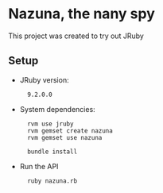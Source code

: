 # Nazuna, the nany spy

This project was created to try out JRuby

## Setup

* JRuby version:

        9.2.0.0

* System dependencies:
        
        rvm use jruby
        rvm gemset create nazuna
        rvm gemset use nazuna
        
        bundle install

* Run the API

        ruby nazuna.rb
